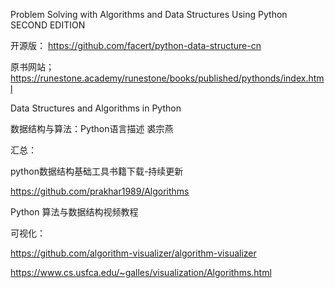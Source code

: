 Problem Solving with Algorithms and Data Structures Using Python SECOND EDITION

开源版： https://github.com/facert/python-data-structure-cn

原书网站； https://runestone.academy/runestone/books/published/pythonds/index.html


Data Structures and Algorithms in Python

数据结构与算法：Python语言描述 裘宗燕

汇总：

python数据结构基础工具书籍下载-持续更新

https://github.com/prakhar1989/Algorithms

Python 算法与数据结构视频教程

可视化：

https://github.com/algorithm-visualizer/algorithm-visualizer

https://www.cs.usfca.edu/~galles/visualization/Algorithms.html
